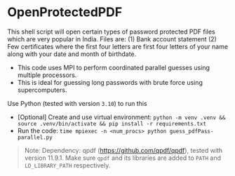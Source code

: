# OpenProtectedPDF
This shell script will open certain types of password protected PDF files which are very popular in India.
Files are:
(1) Bank account statement
(2) Few certificates
where the first four letters are first four letters of your name along with your date and month of birthdate.

- This code uses MPI to perform coordinated parallel guesses using multiple processors.
- This is ideal for guessing long passwords with brute force using supercomputers.

Use Python (tested with version `3.10`) to run this
- [Optional] Create and use virtual environment: `python -m venv .venv && source .venv/bin/activate && pip install -r requirements.txt`
- Run the code: `time mpiexec -n <num_procs> python guess_pdfPass-parallel.py`

> Note: Dependency: qpdf (https://github.com/qpdf/qpdf), tested with version 11.9.1. Make sure `qpdf` and its libraries are added to `PATH` and `LD_LIBRARY_PATH` respectively.
